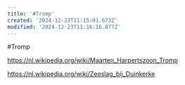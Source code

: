 ```yaml
---
title: '#Tromp'
created: '2024-12-23T11:15:01.673Z'
modified: '2024-12-23T11:16:16.877Z'
---
```


#Tromp

https://nl.wikipedia.org/wiki/Maarten_Harpertszoon_Tromp

https://nl.wikipedia.org/wiki/Zeeslag_bij_Duinkerke


